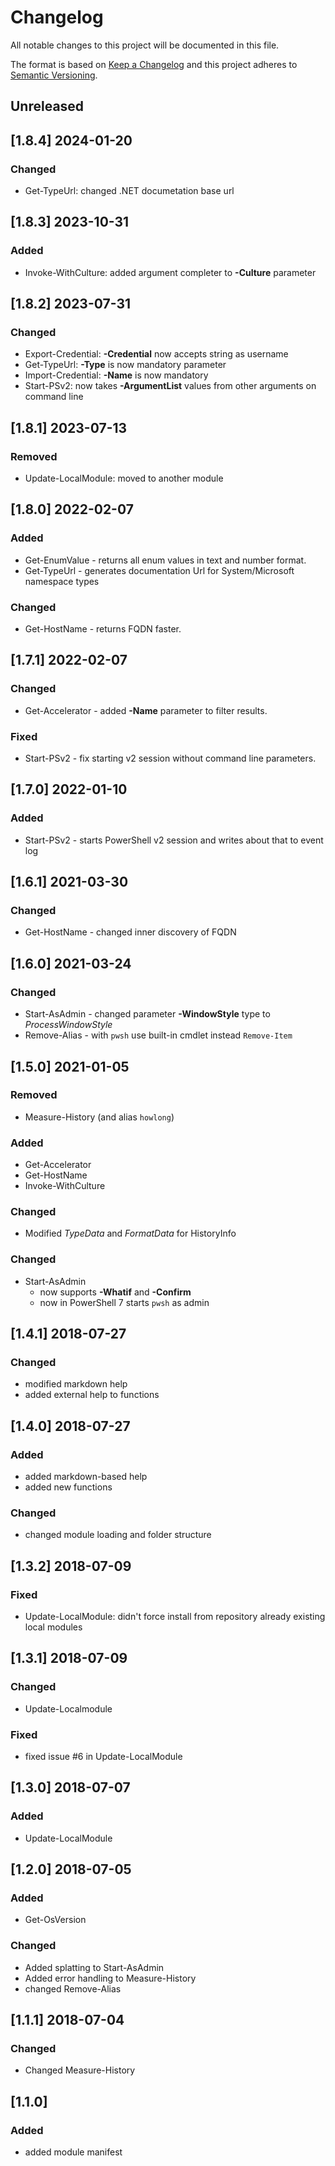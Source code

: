 # Changelog

All notable changes to this project will be documented in this file.

The format is based on [Keep a Changelog](http://keepachangelog.com/en/1.0.0/)
and this project adheres to [Semantic Versioning](http://semver.org/spec/v2.0.0.html).

## Unreleased

## [1.8.4] 2024-01-20

### Changed

- Get-TypeUrl: changed .NET documetation base url

## [1.8.3] 2023-10-31

### Added

- Invoke-WithCulture: added argument completer to **-Culture** parameter

## [1.8.2] 2023-07-31

### Changed

- Export-Credential: **-Credential** now accepts string as username
- Get-TypeUrl: **-Type** is now mandatory parameter
- Import-Credential: **-Name** is now mandatory
- Start-PSv2: now takes **-ArgumentList** values from other arguments on
  command line

## [1.8.1] 2023-07-13

### Removed

- Update-LocalModule: moved to another module

## [1.8.0] 2022-02-07

### Added

- Get-EnumValue - returns all enum values in text and number format.
- Get-TypeUrl - generates documentation Url for System/Microsoft namespace types

### Changed

- Get-HostName - returns FQDN faster.

## [1.7.1] 2022-02-07

### Changed

- Get-Accelerator - added **-Name** parameter to filter results.

### Fixed

- Start-PSv2 - fix starting v2 session without command line parameters.

## [1.7.0] 2022-01-10

### Added

- Start-PSv2 - starts PowerShell v2 session and writes about that to event log

## [1.6.1] 2021-03-30

### Changed

- Get-HostName - changed inner discovery of FQDN

## [1.6.0] 2021-03-24

### Changed

- Start-AsAdmin - changed parameter **-WindowStyle** type to _ProcessWindowStyle_
- Remove-Alias - with `pwsh` use built-in cmdlet instead `Remove-Item`

## [1.5.0] 2021-01-05

### Removed

- Measure-History (and alias `howlong`)

### Added

- Get-Accelerator
- Get-HostName
- Invoke-WithCulture

### Changed

- Modified _TypeData_ and _FormatData_ for HistoryInfo

### Changed

- Start-AsAdmin
  - now supports **-Whatif** and **-Confirm**
  - now in PowerShell 7 starts `pwsh` as admin

## [1.4.1] 2018-07-27

### Changed

- modified markdown help
- added external help to functions

## [1.4.0] 2018-07-27

### Added

- added markdown-based help
- added new functions

### Changed

- changed module loading and folder structure

## [1.3.2] 2018-07-09

### Fixed

- Update-LocalModule: didn't force install from repository already existing local modules

## [1.3.1] 2018-07-09

### Changed

- Update-Localmodule

### Fixed

- fixed issue #6 in Update-LocalModule

## [1.3.0] 2018-07-07

### Added

- Update-LocalModule

## [1.2.0] 2018-07-05

### Added

- Get-OsVersion

### Changed

- Added splatting to Start-AsAdmin
- Added error handling to Measure-History
- changed Remove-Alias

## [1.1.1] 2018-07-04

### Changed

- Changed Measure-History

## [1.1.0]

### Added

- added module manifest
